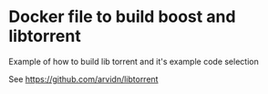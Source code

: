 # Docker file to build boost and libtorrent

Example of how to build lib torrent and it's example code selection

See https://github.com/arvidn/libtorrent